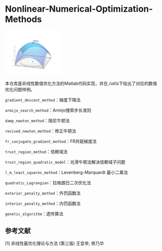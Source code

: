 # Nonlinear-Numerical-Optimization-Methods

<img src="./assets/Max_paraboloid.svg.png" alt="Max_paraboloid.svg" style="zoom:18%;" />

本仓库是非线性数值优化方法的Matlab代码实现，并在./utils下给出了对应的数值优化问题样例。

`gradient_descent_method`：梯度下降法

`armijo_search_method`：Armijo搜索步长准则

`damp_newton_method`：阻尼牛顿法

`revised_newton_method`：修正牛顿法

`fr_conjugate_gradient_method`：FR共轭梯度法

`trust_region_method`：信赖域法

`trust_region_quadratic_model`：光滑牛顿法解决信赖域子问题

`l_m_least_squares_method`：Levenberg-Marquardt 最小二乘法

`quadratic_Lagrangian`：拉格朗日二次优化法

`exterior_penalty_method`：外罚函数法

`interior_penalty_method`：内罚函数法

`genetic_algorithm`：遗传算法

## 参考文献

[1] 非线性最优化理论与方法 (第三版) 王宜举, 修乃华
